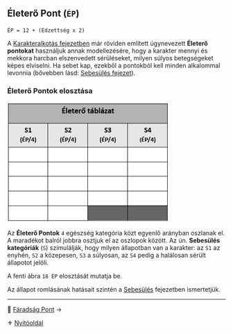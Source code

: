 ## Életerő Pont (`ÉP`)

```
ÉP = 12 + (Edzettség x 2)
```

A [Karakteralkotás fejezetben](017_01_ep_kt.md) már röviden említett úgynevezett **Életerő pontokat** használjuk annak modellezésére, hogy a karakter mennyi és mekkora harcban elszenvedett sérüléseket, milyen súlyos betegségeket képes elviselni. Ha sebet kap, ezekből a pontokból kell minden alkalommal levonnia (bővebben lásd: [Sebesülés fejezet](061_03_sebesules.md)).

### Életerő Pontok elosztása

![](images/06_eletero_tablazat.png)

Az **Életerő Pontok** `4` egészség kategória közt egyenlő arányban oszlanak el. A maradékot balról jobbra osztjuk el az oszlopok között. Az ún. **Sebesülés kategóriák** (`S`) szimulálják, hogy milyen állapotban van a karakter: az `S1` az enyhén, `S2` a közepesen, `S3` a súlyosan, az `S4` pedig a halálosan sérült állapotot jelöli.

A fenti ábra `18 ÉP` elosztását mutatja be.

Az állapot romlásának hatásait szintén a [Sebesülés](061_03_sebesules.md) fejezetben ismertetjük.

---

🔗 [Fáradság Pont](061_02_faradsag_pont.md) →

⚜️ [Nyitóoldal](start.md#6-harcrendszer-%EF%B8%8F)

